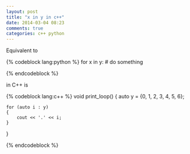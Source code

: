 ```yaml
---
layout: post
title: "x in y in c++"
date: 2014-03-04 08:23
comments: true
categories: c++ python 
---
```


Equivalent to 

{% codeblock lang:python %}
   for x in y:
      # do something

{% endcodeblock %}

in C++ is

{% codeblock lang:c++ %}
void print_loop() {
    auto y = {0, 1, 2, 3, 4, 5, 6};
    
    for (auto i : y)
    {
        cout << '.' << i;
    }
}

{% endcodeblock %}

